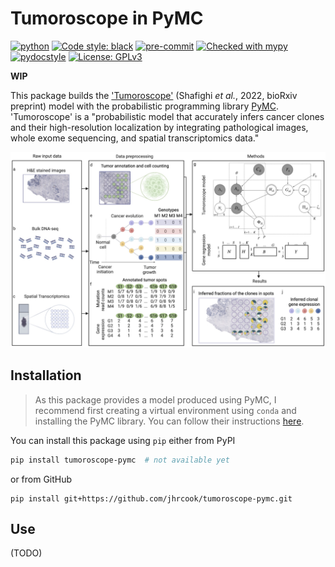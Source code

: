 # Tumoroscope in PyMC

[![python](https://img.shields.io/badge/Python-3.10-3776AB.svg?style=flat&logo=python&logoColor=white)](https://www.python.org)
[![Code style: black](https://img.shields.io/badge/code%20style-black-000000.svg)](https://github.com/psf/black)
[![pre-commit](https://img.shields.io/badge/pre--commit-enabled-brightgreen?logo=pre-commit&logoColor=white)](https://github.com/pre-commit/pre-commit)
[![Checked with mypy](http://www.mypy-lang.org/static/mypy_badge.svg)](http://mypy-lang.org/)
[![pydocstyle](https://img.shields.io/badge/pydocstyle-enabled-AD4CD3)](http://www.pydocstyle.org/en/stable/)
[![License: GPLv3](https://img.shields.io/badge/License-GPLv3-blue.svg)](https://www.gnu.org/licenses/gpl-3.0)

**WIP**

This package builds the ['Tumoroscope']() (Shafighi *et al.*, 2022, bioRxiv preprint) model with the probabilistic programming library [PyMC]().
'Tumoroscope' is a "probabilistic model that accurately infers cancer clones and their high-resolution localization by integrating pathological images, whole exome sequencing, and spatial transcriptomics data."

![Tumoroscope diagram](tumoroscope-diagram.jpeg)

## Installation

> As this package provides a model produced using PyMC, I recommend first creating a virtual environment using `conda` and installing the PyMC library.
> You can follow their instructions [here](https://www.pymc.io/projects/docs/en/latest/installation.html).

You can install this package using `pip` either from PyPI

```bash
pip install tumoroscope-pymc  # not available yet
```

or from GitHub

```
pip install git+https://github.com/jhrcook/tumoroscope-pymc.git
```

## Use

(TODO)

